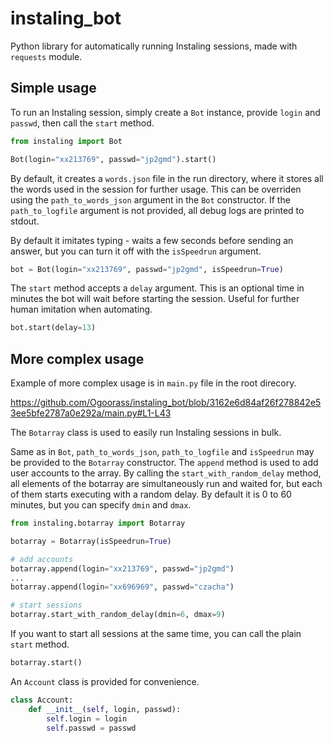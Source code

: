 # instaling_bot
Python library for automatically running Instaling sessions, made with `requests` module.

## Simple usage

To run an Instaling session, simply create a `Bot` instance, provide `login` and `passwd`, then call the `start` method.

```python
from instaling import Bot

Bot(login="xx213769", passwd="jp2gmd").start()
```

By default, it creates a `words.json` file in the run directory, where it stores all the words used in the session for further usage. This can be overriden using the `path_to_words_json` argument in the `Bot` constructor.
If the `path_to_logfile` argument is not provided, all debug logs are printed to stdout.

By default it imitates typing - waits a few seconds before sending an answer, but you can turn it off with the `isSpeedrun` argument.
```python
bot = Bot(login="xx213769", passwd="jp2gmd", isSpeedrun=True)
```

The `start` method accepts a `delay` argument. This is an optional time in minutes the bot will wait before starting the session. Useful for further human imitation when automating.
```python
bot.start(delay=13)
```

## More complex usage

Example of more complex usage is in `main.py` file in the root direcory.

https://github.com/Ogoorass/instaling_bot/blob/3162e6d84af26f278842e53ee5bfe2787a0e292a/main.py#L1-L43

The `Botarray` class is used to easily run Instaling sessions in bulk.

Same as in `Bot`, `path_to_words_json`, `path_to_logfile` and `isSpeedrun` may be provided to the `Botarray` constructor. The `append` method is used to add user accounts to the array. By calling the `start_with_random_delay` method, all elements of the botarray are simultaneously run and waited for, but each of them starts executing with a random delay. By default it is 0 to 60 minutes, but you can specify `dmin` and `dmax`.

```python
from instaling.botarray import Botarray

botarray = Botarray(isSpeedrun=True)

# add accounts
botarray.append(login="xx213769", passwd="jp2gmd")
...
botarray.append(login="xx696969", passwd="czacha")

# start sessions
botarray.start_with_random_delay(dmin=6, dmax=9)
```

If you want to start all sessions at the same time, you can call the plain `start` method.
```python
botarray.start()
```

An `Account` class is provided for convenience. 
```python
class Account:
    def __init__(self, login, passwd):
        self.login = login
        self.passwd = passwd
```
